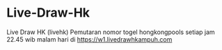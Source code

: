 # Live-Draw-Hk
Live Draw HK (livehk) Pemutaran nomor togel hongkongpools setiap jam 22.45 wib malam hari di https://w1.livedrawhkampuh.com

